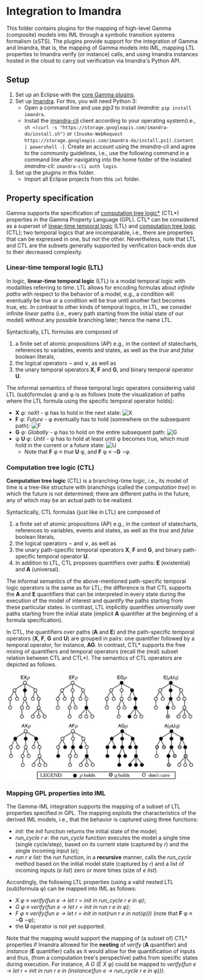 # Integration to Imandra

This folder contains plugins for the mapping of high-level Gamma (composite) models into IML through a symbolic transition systems formalism (xSTS). The plugins provide support for the integration of Gamma and Imandra, that is, the mapping of Gamma models into IML, mapping LTL properties to Imandra verify (or instance) calls, and using Imandra instances hosted in the cloud to carry out verification via Imandra's Python API.

## Setup

1. Set up an Eclipse with the [core Gamma plugins](../README.md).
2. Set up [Imandra](https://imandra.ai/). For this, you will need Python 3:
	- Open a command line and use *pip3* to install *Imandra*: `pip install imandra`.
	- Install the [imandra-cli](https://docs.imandra.ai/imandra-docs/notebooks/installation-simple/) client according to your operating system(i.e., `sh <(curl -s "https://storage.googleapis.com/imandra-do/install.sh")` or `(Invoke-WebRequest https://storage.googleapis.com/imandra-do/install.ps1).Content | powershell -`). Create an account using the *imandra-cli* and agree to the community guidelines, i.e., use the following command in a command line after navigating into the home folder of the installed *imandra-cli*: `imandra-cli auth login`.
3. Set up the plugins in this folder.
   - Import all Eclipse projects from this `iml` folder.
   
## Property specification

Gamma supports the specification of [computation tree logic*](https://en.wikipedia.org/wiki/CTL*) (CTL*) properties in the Gamma Property Language (GPL). CTL* can be considered as a superset of [linear-time temporal logic](https://en.wikipedia.org/wiki/Linear_temporal_logic) (LTL) and [computation tree logic](https://en.wikipedia.org/wiki/Computation_tree_logic) (CTL); two temporal logics that are incomparable, i.e., there are properties that can be expressed in one, but not the other. Nevertheless, note that LTL and CTL are the subsets generally supported by verification back-ends due to their decreased complexity.

### Linear-time temporal logic (LTL)

In logic, **linear-time temporal logic** (LTL) is a modal temporal logic with modalities referring to time. LTL allows for encoding formulas about *infinite paths* with respect to the behavior of a model, e.g., a condition will eventually be true or a condition will be true until another fact becomes true, etc. In contrast to other kinds of temporal logics, in LTL, we consider infinite *linear* paths (i.e., every path starting from the initial state of our model) without any possible branching later; hence the name LTL.

Syntactically, LTL formulas are composed of

1. a finite set of atomic propositions (AP) e.g., in the context of statecharts, references to variables, events and states, as well as the _true_ and _false_ boolean literals,
1. the logical operators ¬ and ∨, as well as
1. the unary temporal operators **X**, **F** and **G**, and binary temporal operator **U**.

The informal semantics of these temporal logic operators considering valid LTL (sub)formulas ψ and φ is as follows (note the visualization of paths where the LTL formula using the specific temporal operator holds):

- **X** φ: *neXt* - φ has to hold in the next state: ![X](https://upload.wikimedia.org/wikipedia/commons/1/11/Ltlnext.svg "X semantics")
- **F** φ: *Future* - φ eventually has to hold (somewhere on the subsequent path): ![F](https://upload.wikimedia.org/wikipedia/commons/3/37/Ltleventually.svg "F semantics")
- **G** φ: *Globally* - φ has to hold on the entire subsequent path: ![G](https://upload.wikimedia.org/wikipedia/commons/e/e2/Ltlalways.svg "G semantics")
- ψ **U** φ: *Until* - ψ has to hold at least until φ becomes true, which must hold in the current or a future state: ![U](https://upload.wikimedia.org/wikipedia/commons/0/0c/Ltluntil.svg "U semantics")
	- Note that **F** φ ≡ _true_ **U** φ, and **F** φ ≡ ¬**G** ¬φ.

### Computation tree logic (CTL)

__Computation tree logic__ (CTL) is a branching-time logic, i.e., its model of time is a tree-like structure with branchings (called the *computation tree*) in which the future is not determined; there are different paths in the future, any of which may be an actual path to be realized.

Syntactically, CTL formulas (just like in LTL) are composed of

1. a finite set of atomic propositions (AP) e.g., in the context of statecharts, references to variables, events and states, as well as the _true_ and _false_ boolean literals,
1. the logical operators ¬ and ∨, as well as
1. the unary path-specific temporal operators **X**, **F** and **G**, and binary path-specific temporal operator **U**.
1. In addition to LTL, CTL proposes quantifiers over paths: **E** (existential) and **A** (universal).

The informal semantics of the above-mentioned path-specific temporal logic operators is the same as for LTL; the difference is that CTL supports the **A** and **E** quantifiers that can be interpreted in every state during the execution of the model of interest and quantify the paths starting from these particular states. In contrast, LTL implicitly quantifies _universally_ over paths starting from the initial state (implicit **A** quantifier at the beginning of a formula specification).

In CTL, the quantifiers over paths (**A** and **E**) and the path-specific temporal operators (**X**, **F**, **G** and **U**) are grouped in pairs: one quantifier followed by a temporal operator, for instance, **AG**. In contrast, CTL* supports the free mixing of quantifiers and temporal operators (recall the (real) subset relation between CTL and CTL*). The semantics of CTL operators are depicted as follows.

![CTL](../../tutorial/docs/CTL.jpg "CTL operators' semantics")

### Mapping GPL properties into IML

The Gamma-IML integration supports the mapping of a subset of LTL properties specified in GPL. The mapping exploits the characteristics of the derived IML models, i.e., that the behavior is captured using three functions:

- *init*: the *init* function returns the initial state of the model;
- *run_cycle r e*: the *run_cycle* function executes the model a single time (single cycle/step), based on its current state (captured by _r_) and the single incoming input (_e_);
- _run r e list_: the _run_ function, in a **recursive** manner, calls the *run_cycle* method based on the initial model state (captured by _r_) and a list of incoming inputs (_e list_) zero or more times (size of _e list_).

Accordingly, the following LTL properties (using a valid nested LTL (sub)formula φ) can be mapped into IML as follows:

- *X φ* ≡ *verify(fun e -> let r = init in run_cycle r e in φ)*;
- *G φ* ≡ *verify(fun e -> let r = init in run r e in φ)*;
- *F φ* ≡ *verify(fun e -> let r = init in not(run r e in not(φ)))* (note that **F** φ ≡ ¬**G** ¬φ);
- the **U** operator is not yet supported.

Note that the mapping would support the mapping of (a subset of) CTL* properties if Imandra allowed for the **nesting** of *verify* (**A** quantifier) and *instance* (**E** quantifier) calls as it would allow for the quantification of inputs and thus, (from a computation tree's perspective) paths from specific states during execution. For instance, _A G (E X φ)_ could be mapped to _verify(fun e -> let r = init in run r e in (instance(fun e -> run_cycle r e in φ)))_.




